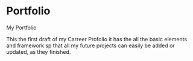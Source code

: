 # Portfolio
My Portfolio

This the first draft of my Carreer Profolio
it has the all the basic elements and framework
sp that all my future projects can easily be added 
or updated, as they finished.
